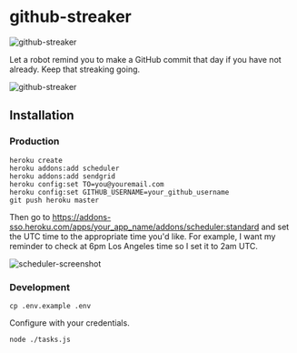 # github-streaker

![github-streaker](https://raw.github.com/scottmotte/github-streaker/master/github-streaker.png)

Let a robot remind you to make a GitHub commit that day if you have not already. 
Keep that streaking going.

![github-streaker](https://raw.github.com/scottmotte/github-streaker/master/current-streak.png)

## Installation

### Production

```
heroku create
heroku addons:add scheduler
heroku addons:add sendgrid
heroku config:set TO=you@youremail.com
heroku config:set GITHUB_USERNAME=your_github_username
git push heroku master
```

Then go to <https://addons-sso.heroku.com/apps/your_app_name/addons/scheduler:standard> and set the UTC time to the appropriate time you'd like. For example, I want my reminder to check at 6pm Los Angeles time so I set it to 2am UTC.

![scheduler-screenshot](https://raw.github.com/scottmotte/github-streaker/master/scheduler-screenshot.png)

### Development

```
cp .env.example .env
```

Configure with your credentials.

```
node ./tasks.js
```

